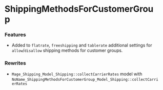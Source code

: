 # ShippingMethodsForCustomerGroup

### Features

 - Added to `flatrate`, `freeshipping` and `tablerate` additional settings for `allow`/`disallow` shipping methods for customer groups.   
   
   
### Rewrites
 - `Mage_Shipping_Model_Shipping::collectCarrierRates` model with `NoName_ShippingMethodsForCustomerGroup_Model_Shipping::collectCarrierRates`
 
